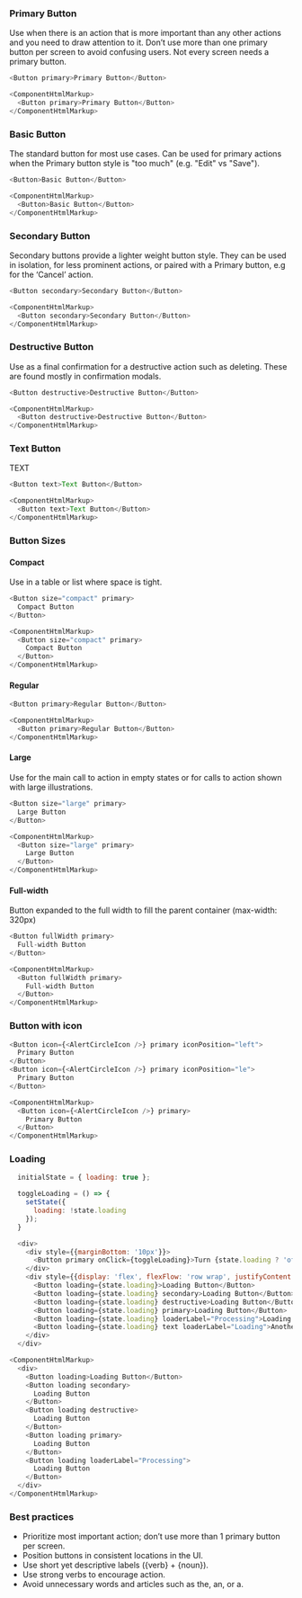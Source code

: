 ### Primary Button

Use when there is an action that is more important than any other actions and you need to draw attention to it. Don’t use more than one primary button per screen to avoid confusing users. Not every screen needs a primary button.

```js
<Button primary>Primary Button</Button>
```

```js noeditor
<ComponentHtmlMarkup>
  <Button primary>Primary Button</Button>
</ComponentHtmlMarkup>
```

### Basic Button

The standard button for most use cases. Can be used for primary actions when the Primary button style is "too much" (e.g. "Edit" vs "Save").

```js
<Button>Basic Button</Button>
```

```js noeditor
<ComponentHtmlMarkup>
  <Button>Basic Button</Button>
</ComponentHtmlMarkup>
```

### Secondary Button

Secondary buttons provide a lighter weight button style. They can be used in isolation, for less prominent actions, or paired with a Primary button, e.g for the ‘Cancel’ action.

```js
<Button secondary>Secondary Button</Button>
```

```js noeditor
<ComponentHtmlMarkup>
  <Button secondary>Secondary Button</Button>
</ComponentHtmlMarkup>
```

### Destructive Button

Use as a final confirmation for a destructive action such as deleting. These are found mostly in confirmation modals.

```js
<Button destructive>Destructive Button</Button>
```

```js noeditor
<ComponentHtmlMarkup>
  <Button destructive>Destructive Button</Button>
</ComponentHtmlMarkup>
```

### Text Button

TEXT

```js
<Button text>Text Button</Button>
```

```js noeditor
<ComponentHtmlMarkup>
  <Button text>Text Button</Button>
</ComponentHtmlMarkup>
```

### Button Sizes

#### Compact

Use in a table or list where space is tight.

```js
<Button size="compact" primary>
  Compact Button
</Button>
```

```js noeditor
<ComponentHtmlMarkup>
  <Button size="compact" primary>
    Compact Button
  </Button>
</ComponentHtmlMarkup>
```

#### Regular

```js
<Button primary>Regular Button</Button>
```

```js noeditor
<ComponentHtmlMarkup>
  <Button primary>Regular Button</Button>
</ComponentHtmlMarkup>
```

#### Large

Use for the main call to action in empty states or for calls to action shown with large illustrations.

```js
<Button size="large" primary>
  Large Button
</Button>
```

```js noeditor
<ComponentHtmlMarkup>
  <Button size="large" primary>
    Large Button
  </Button>
</ComponentHtmlMarkup>
```

#### Full-width

Button expanded to the full width to fill the parent container (max-width: 320px)

```js
<Button fullWidth primary>
  Full-width Button
</Button>
```

```js noeditor
<ComponentHtmlMarkup>
  <Button fullWidth primary>
    Full-width Button
  </Button>
</ComponentHtmlMarkup>
```

### Button with icon

```js
<Button icon={<AlertCircleIcon />} primary iconPosition="left">
  Primary Button
</Button>
<Button icon={<AlertCircleIcon />} primary iconPosition="le">
  Primary Button
</Button>
```

```js noeditor
<ComponentHtmlMarkup>
  <Button icon={<AlertCircleIcon />} primary>
    Primary Button
  </Button>
</ComponentHtmlMarkup>
```

### Loading

```js
  initialState = { loading: true };

  toggleLoading = () => {
    setState({
      loading: !state.loading
    });
  }

  <div>
    <div style={{marginBottom: '10px'}}>
      <Button primary onClick={toggleLoading}>Turn {state.loading ? 'off' : 'on'} loading</Button>
    </div>
    <div style={{display: 'flex', flexFlow: 'row wrap', justifyContent: 'space-between'}}>
      <Button loading={state.loading}>Loading Button</Button>
      <Button loading={state.loading} secondary>Loading Button</Button>
      <Button loading={state.loading} destructive>Loading Button</Button>
      <Button loading={state.loading} primary>Loading Button</Button>
      <Button loading={state.loading} loaderLabel="Processing">Loading Button</Button>
      <Button loading={state.loading} text loaderLabel="Loading">Another Text Button</Button>
    </div>
  </div>
```

```js noeditor
<ComponentHtmlMarkup>
  <div>
    <Button loading>Loading Button</Button>
    <Button loading secondary>
      Loading Button
    </Button>
    <Button loading destructive>
      Loading Button
    </Button>
    <Button loading primary>
      Loading Button
    </Button>
    <Button loading loaderLabel="Processing">
      Loading Button
    </Button>
  </div>
</ComponentHtmlMarkup>
```

### Best practices

- Prioritize most important action; don’t use more than 1 primary button per screen.
- Position buttons in consistent locations in the UI.
- Use short yet descriptive labels ({verb} + {noun}).
- Use strong verbs to encourage action.
- Avoid unnecessary words and articles such as the, an, or a.
